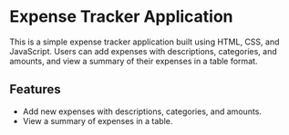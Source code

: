 # Expense Tracker Application

This is a simple expense tracker application built using HTML, CSS, and JavaScript. Users can add expenses with descriptions, categories, and amounts, and view a summary of their expenses in a table format.

## Features

- Add new expenses with descriptions, categories, and amounts.
- View a summary of expenses in a table.
